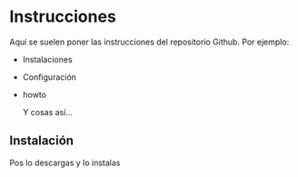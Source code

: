 # Instrucciones
Aquí se suelen poner las instrucciones del repositorio Github. Por ejemplo:

- Instalaciones
- Configuración
- howto

  Y cosas así...

## Instalación
Pos lo descargas y lo instalas

  
